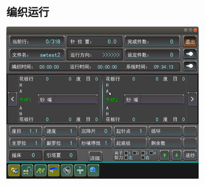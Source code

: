 # 编织运行

![&#x8FD0;&#x884C;&#x754C;&#x9762;](https://raw.githubusercontent.com/HQwangyun/HQ-image/master/%E8%BF%9B%E5%85%A5%E7%BC%96%E7%BB%87.png)

